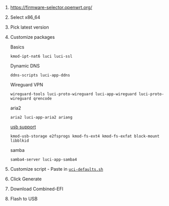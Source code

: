 1. https://firmware-selector.openwrt.org/
2. Select x86_64
3. Pick latest version
4. Customize packages

    Basics
    ```
    kmod-ipt-nat6 luci luci-ssl
    ```

    Dynamic DNS

    ```
    ddns-scripts luci-app-ddns 
    ```


    Wireguard VPN

    ```
    wireguard-tools luci-proto-wireguard luci-app-wireguard luci-proto-wireguard qrencode
    ```

    aria2
    
    ```
    aria2 luci-app-aria2 ariang 
    ```
    
    [usb support](https://openwrt.org/docs/guide-user/storage/usb-drives)
    
    ```
    kmod-usb-storage e2fsprogs kmod-fs-ext4 kmod-fs-exfat block-mount libblkid 
    ```
     samba

    ```
    samba4-server luci-app-samba4
    ```

5. Customize script - Paste in [`uci-defaults.sh`](./uci-defaults.sh)
6. Click Generate
7. Download Combined-EFI
8. Flash to USB
